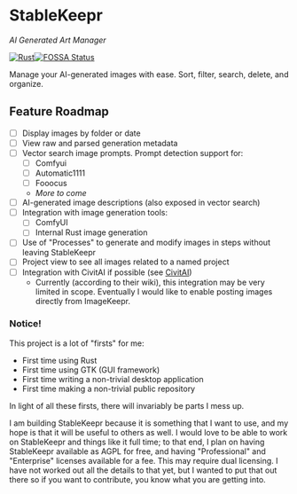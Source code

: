 # StableKeepr

_AI Generated Art Manager_

[![Rust](https://github.com/fifth-interactive/StableKeepr/actions/workflows/rust.yml/badge.svg)](https://github.com/fifth-interactive/StableKeepr/actions/workflows/rust.yml)[![FOSSA Status](https://app.fossa.com/api/projects/git%2Bgithub.com%2Ffifth-interactive%2FStableKeepr.svg?type=shield)](https://app.fossa.com/projects/git%2Bgithub.com%2Ffifth-interactive%2FStableKeepr?ref=badge_shield)

Manage your AI-generated images with ease. Sort, filter, search, delete, and organize.

## Feature Roadmap

- [ ] Display images by folder or date
- [ ] View raw and parsed generation metadata
- [ ] Vector search image prompts. Prompt detection support for:
  - [ ] Comfyui
  - [ ] Automatic1111
  - [ ] Fooocus
  - _More to come_
- [ ] AI-generated image descriptions (also exposed in vector search)
- [ ] Integration with image generation tools:
  - [ ] ComfyUI
  - [ ] Internal Rust image generation
- [ ] Use of "Processes" to generate and modify images in steps without leaving StableKeepr
- [ ] Project view to see all images related to a named project
- [ ] Integration with CivitAI if possible (see [CivitAI](https://github.com/civitai/civitai))
  - Currently (according to their wiki), this integration may be very limited in scope. Eventually I would like to enable posting images directly from ImageKeepr. 

### Notice!

This project is a lot of "firsts" for me:
 * First time using Rust
 * First time using GTK (GUI framework)
 * First time writing a non-trivial desktop application
 * First time making a non-trivial public repository

In light of all these firsts, there will invariably be parts I mess up.

I am building StableKeepr because it is something that I want to use,
and my hope is that it will be useful to others as well.
I would love to be able to work on StableKeepr and things like it full time;
to that end, I plan on having StableKeepr available as AGPL for free,
and having "Professional" and "Enterprise" licenses available for a fee.
This may require dual licensing. I have not worked out all the details to that yet,
but I wanted to put that out there so if you want to contribute, you know what you are getting into.


